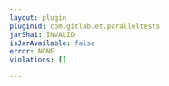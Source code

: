 ```yaml
---
layout: plugin
pluginId: com.gitlab.et.paralleltests
jarSha1: INVALID
isJarAvailable: false
error: NONE
violations: []

---
```

